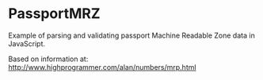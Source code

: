 # PassportMRZ
Example of parsing and validating passport Machine Readable Zone data in JavaScript.

Based on information at: http://www.highprogrammer.com/alan/numbers/mrp.html